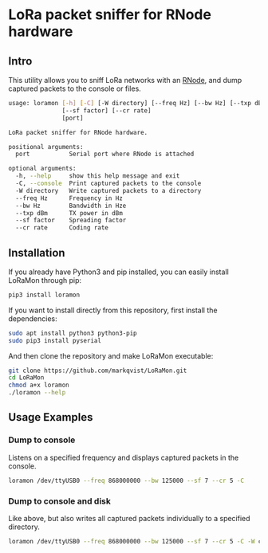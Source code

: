 # LoRa packet sniffer for RNode hardware

## Intro

This utility allows you to sniff LoRa networks with an [RNode](https://unsigned.io/projects/rnode/), and dump captured packets to the console or files.

```sh
usage: loramon [-h] [-C] [-W directory] [--freq Hz] [--bw Hz] [--txp dBm]
               [--sf factor] [--cr rate]
               [port]

LoRa packet sniffer for RNode hardware.

positional arguments:
  port           Serial port where RNode is attached

optional arguments:
  -h, --help     show this help message and exit
  -C, --console  Print captured packets to the console
  -W directory   Write captured packets to a directory
  --freq Hz      Frequency in Hz
  --bw Hz        Bandwidth in Hze
  --txp dBm      TX power in dBm
  --sf factor    Spreading factor
  --cr rate      Coding rate
```

## Installation

If you already have Python3 and pip installed, you can easily install LoRaMon through pip:

```sh
pip3 install loramon
```

If you want to install directly from this repository, first install the dependencies:

```sh
sudo apt install python3 python3-pip
sudo pip3 install pyserial
```

And then clone the repository and make LoRaMon executable:

```sh
git clone https://github.com/markqvist/LoRaMon.git
cd LoRaMon
chmod a+x loramon
./loramon --help
```

## Usage Examples

### Dump to console

Listens on a specified frequency and displays captured packets in the console.

```sh
loramon /dev/ttyUSB0 --freq 868000000 --bw 125000 --sf 7 --cr 5 -C
```

### Dump to console and disk

Like above, but also writes all captured packets individually to a specified directory.

```sh
loramon /dev/ttyUSB0 --freq 868000000 --bw 125000 --sf 7 --cr 5 -C -W capturedir
```